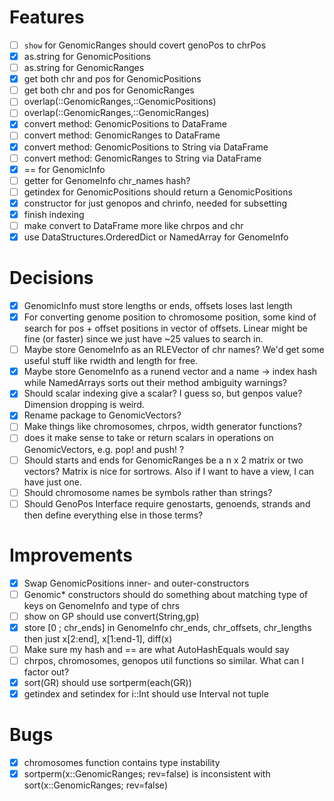 # Features
* [ ] `show` for GenomicRanges should covert genoPos to chrPos
* [x] as.string for GenomicPositions
* [ ] as.string for GenomicRanges
* [x] get both chr and pos for GenomicPositions
* [ ] get both chr and pos for GenomicRanges
* [ ] overlap(::GenomicRanges,::GenomicPositions)
* [ ] overlap(::GenomicRanges,::GenomicRanges)
* [x] convert method: GenomicPositions to DataFrame
* [ ] convert method: GenomicRanges to DataFrame
* [x] convert method: GenomicPositions to String via DataFrame
* [ ] convert method: GenomicRanges to String via DataFrame
* [x] == for GenomicInfo
* [ ] getter for GenomeInfo chr_names hash?
* [ ] getindex for GenomicPositions should return a GenomicPositions
* [x] constructor for just genopos and chrinfo, needed for subsetting
* [x] finish indexing
* [ ] make convert to DataFrame more like chrpos and chr
* [x] use DataStructures.OrderedDict or NamedArray for GenomeInfo

# Decisions
* [x] GenomicInfo must store lengths or ends, offsets loses last length
* [x] For converting genome position to chromosome position, some kind
  of search for pos + offset positions in vector of offsets. Linear
  might be fine (or faster) since we just have ~25 values to search in.
* [ ] Maybe store GenomeInfo as an RLEVector of chr names? We'd get
some useful stuff like rwidth and length for free.
* [x] Maybe store GenomeInfo as a runend vector and a name -> index
  hash while NamedArrays sorts out their method ambiguity warnings?
* [x] Should scalar indexing give a scalar? I guess so, but genpos
  value?  Dimension dropping is weird.
* [x] Rename package to GenomicVectors?
* [ ] Make things like chromosomes, chrpos, width generator functions?
* [ ] does it make sense to take or return scalars in operations on GenomicVectors, e.g. pop! and push!  ?
* [ ] Should starts and ends for GenomicRanges be a n x 2 matrix or two vectors? Matrix is nice for
  sortrows. Also if I want to have a view, I can have just one.
* [ ] Should chromosome names be symbols rather than strings?
* [ ] Should GenoPos Interface require genostarts, genoends, strands and then define
everything else in those terms?

# Improvements
* [x] Swap GenomicPositions inner- and outer-constructors
* [ ] Genomic* constructors should do something about matching type of
keys on GenomeInfo and type of chrs
* [ ] show on GP should use convert(String,gp)
* [x] store [0 ; chr_ends] in GenomeInfo chr_ends, chr_offsets,
chr_lengths then just x[2:end], x[1:end-1], diff(x)
* [ ] Make sure my hash and == are what AutoHashEquals would say 
* [ ] chrpos, chromosomes, genopos util functions so similar. What can I factor out?
* [x] sort(GR) should use sortperm(each(GR))
* [x] getindex and setindex for i::Int should use Interval not tuple

# Bugs
* [x] chromosomes function contains type instability
* [x] sortperm(x::GenomicRanges; rev=false) is inconsistent with sort(x::GenomicRanges; rev=false)
